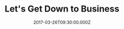 ---
title: "Let's Get Down to Business"
image: "https://i.imgur.com/MuLYIpM.jpg"
date: "2017-03-26T09:30:00.000Z"
video:
  type: "vimeo"
  id: 210139323
speaker:
  name: "Bart Wilkins"
  permalink: "bart-wilkins"
series: "momentum"
---